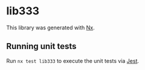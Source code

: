 # lib333

This library was generated with [Nx](https://nx.dev).

## Running unit tests

Run `nx test lib333` to execute the unit tests via [Jest](https://jestjs.io).
